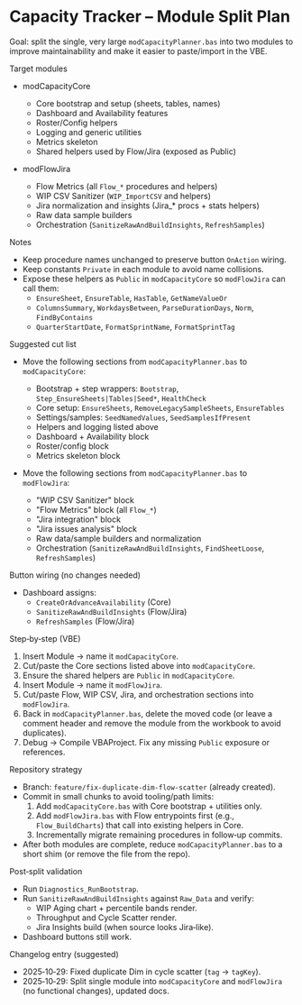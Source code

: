 # Capacity Tracker – Module Split Plan

Goal: split the single, very large `modCapacityPlanner.bas` into two modules to improve maintainability and make it easier to paste/import in the VBE.

Target modules

- modCapacityCore
  - Core bootstrap and setup (sheets, tables, names)
  - Dashboard and Availability features
  - Roster/Config helpers
  - Logging and generic utilities
  - Metrics skeleton
  - Shared helpers used by Flow/Jira (exposed as Public)

- modFlowJira
  - Flow Metrics (all `Flow_*` procedures and helpers)
  - WIP CSV Sanitizer (`WIP_ImportCSV` and helpers)
  - Jira normalization and insights (Jira_* procs + stats helpers)
  - Raw data sample builders
  - Orchestration (`SanitizeRawAndBuildInsights`, `RefreshSamples`)

Notes

- Keep procedure names unchanged to preserve button `OnAction` wiring.
- Keep constants `Private` in each module to avoid name collisions.
- Expose these helpers as `Public` in `modCapacityCore` so `modFlowJira` can call them:
  - `EnsureSheet`, `EnsureTable`, `HasTable`, `GetNameValueOr`
  - `ColumnsSummary`, `WorkdaysBetween`, `ParseDurationDays`, `Norm`, `FindByContains`
  - `QuarterStartDate`, `FormatSprintName`, `FormatSprintTag`

Suggested cut list

- Move the following sections from `modCapacityPlanner.bas` to `modCapacityCore`:
  - Bootstrap + step wrappers: `Bootstrap`, `Step_EnsureSheets|Tables|Seed*`, `HealthCheck`
  - Core setup: `EnsureSheets`, `RemoveLegacySampleSheets`, `EnsureTables`
  - Settings/samples: `SeedNamedValues`, `SeedSamplesIfPresent`
  - Helpers and logging listed above
  - Dashboard + Availability block
  - Roster/config block
  - Metrics skeleton block

- Move the following sections from `modCapacityPlanner.bas` to `modFlowJira`:
  - "WIP CSV Sanitizer" block
  - "Flow Metrics" block (all `Flow_*`)
  - "Jira integration" block
  - "Jira issues analysis" block
  - Raw data/sample builders and normalization
  - Orchestration (`SanitizeRawAndBuildInsights`, `FindSheetLoose`, `RefreshSamples`)

Button wiring (no changes needed)

- Dashboard assigns:
  - `CreateOrAdvanceAvailability` (Core)
  - `SanitizeRawAndBuildInsights` (Flow/Jira)
  - `RefreshSamples` (Flow/Jira)

Step‑by‑step (VBE)

1) Insert Module → name it `modCapacityCore`.
2) Cut/paste the Core sections listed above into `modCapacityCore`.
3) Ensure the shared helpers are `Public` in `modCapacityCore`.
4) Insert Module → name it `modFlowJira`.
5) Cut/paste Flow, WIP CSV, Jira, and orchestration sections into `modFlowJira`.
6) Back in `modCapacityPlanner.bas`, delete the moved code (or leave a comment header and remove the module from the workbook to avoid duplicates).
7) Debug → Compile VBAProject. Fix any missing `Public` exposure or references.

Repository strategy

- Branch: `feature/fix-duplicate-dim-flow-scatter` (already created).
- Commit in small chunks to avoid tooling/path limits:
  1. Add `modCapacityCore.bas` with Core bootstrap + utilities only.
  2. Add `modFlowJira.bas` with Flow entrypoints first (e.g., `Flow_BuildCharts`) that call into existing helpers in Core.
  3. Incrementally migrate remaining procedures in follow‑up commits.
- After both modules are complete, reduce `modCapacityPlanner.bas` to a short shim (or remove the file from the repo).

Post‑split validation

- Run `Diagnostics_RunBootstrap`.
- Run `SanitizeRawAndBuildInsights` against `Raw_Data` and verify:
  - WIP Aging chart + percentile bands render.
  - Throughput and Cycle Scatter render.
  - Jira Insights build (when source looks Jira‑like).
- Dashboard buttons still work.

Changelog entry (suggested)

- 2025‑10‑29: Fixed duplicate Dim in cycle scatter (`tag` → `tagKey`).
- 2025‑10‑29: Split single module into `modCapacityCore` and `modFlowJira` (no functional changes), updated docs.

